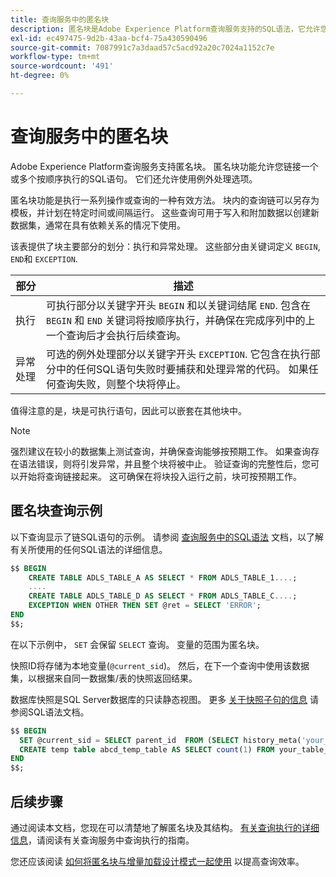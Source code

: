 ```yaml
---
title: 查询服务中的匿名块
description: 匿名块是Adobe Experience Platform查询服务支持的SQL语法，它允许您高效执行一系列查询
exl-id: ec497475-9d2b-43aa-bcf4-75a430590496
source-git-commit: 7087991c7a3daad57c5acd92a20c7024a1152c7e
workflow-type: tm+mt
source-wordcount: '491'
ht-degree: 0%

---
```


# 查询服务中的匿名块

Adobe Experience Platform查询服务支持匿名块。 匿名块功能允许您链接一个或多个按顺序执行的SQL语句。 它们还允许使用例外处理选项。

匿名块功能是执行一系列操作或查询的一种有效方法。 块内的查询链可以另存为模板，并计划在特定时间或间隔运行。 这些查询可用于写入和附加数据以创建新数据集，通常在具有依赖关系的情况下使用。

该表提供了块主要部分的划分：执行和异常处理。 这些部分由关键词定义 `BEGIN`, `END`和 `EXCEPTION`.

| 部分 | 描述 |
|---|---|
| 执行 | 可执行部分以关键字开头 `BEGIN` 和以关键词结尾 `END`. 包含在 `BEGIN` 和 `END` 关键词将按顺序执行，并确保在完成序列中的上一个查询后才会执行后续查询。 |
| 异常处理 | 可选的例外处理部分以关键字开头 `EXCEPTION`. 它包含在执行部分中的任何SQL语句失败时要捕获和处理异常的代码。 如果任何查询失败，则整个块将停止。 |

值得注意的是，块是可执行语句，因此可以嵌套在其他块中。

>[!NOTE]
>
> 强烈建议在较小的数据集上测试查询，并确保查询能够按预期工作。 如果查询存在语法错误，则将引发异常，并且整个块将被中止。 验证查询的完整性后，您可以开始将查询链接起来。 这可确保在将块投入运行之前，块可按预期工作。

## 匿名块查询示例

以下查询显示了链SQL语句的示例。 请参阅 [查询服务中的SQL语法](../sql/syntax.md) 文档，以了解有关所使用的任何SQL语法的详细信息。

```SQL
$$ BEGIN
    CREATE TABLE ADLS_TABLE_A AS SELECT * FROM ADLS_TABLE_1....;
    ....
    CREATE TABLE ADLS_TABLE_D AS SELECT * FROM ADLS_TABLE_C....; 
    EXCEPTION WHEN OTHER THEN SET @ret = SELECT 'ERROR';
END
$$;
```

在以下示例中， `SET` 会保留 `SELECT` 查询。 变量的范围为匿名块。

快照ID将存储为本地变量(`@current_sid`)。 然后，在下一个查询中使用该数据集，以根据来自同一数据集/表的快照返回结果。

数据库快照是SQL Server数据库的只读静态视图。 更多 [关于快照子句的信息](../sql/syntax.md#SNAPSHOT-clause) 请参阅SQL语法文档。

```SQL
$$ BEGIN                                             
  SET @current_sid = SELECT parent_id  FROM (SELECT history_meta('your_table_name')) WHERE  is_current = true;
  CREATE temp table abcd_temp_table AS SELECT count(1) FROM your_table_name  SNAPSHOT SINCE @current_sid;                                                                                           
END
$$;
```

## 后续步骤

通过阅读本文档，您现在可以清楚地了解匿名块及其结构。 [有关查询执行的详细信息](./writing-queries.md)，请阅读有关查询服务中查询执行的指南。

您还应该阅读 [如何将匿名块与增量加载设计模式一起使用](./incremental-load.md) 以提高查询效率。
